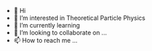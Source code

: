 - 👋 Hi
- 👀 I’m interested in Theoretical Particle Physics 
- 🌱 I’m currently learning 
- 💞️ I’m looking to collaborate on ...
- 📫 How to reach me ...

<!---
WELTYIN/WELTYIN is a ✨ special ✨ repository because its `README.md` (this file) appears on your GitHub profile.
You can click the Preview link to take a look at your changes.
--->
